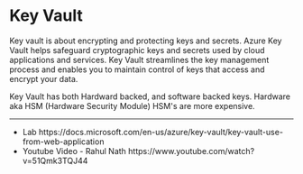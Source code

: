 # Key Vault

Key vault is about encrypting and protecting keys and secrets.
Azure Key Vault helps safeguard cryptographic keys and secrets used by cloud applications and services. 
Key Vault streamlines the key management process and enables you to maintain control of keys that access and encrypt your data.

Key Vault has both Hardward backed, and software backed keys. Hardware aka HSM (Hardware Security Module)
HSM's are more expensive.

<hr>

<ul>
<li>Lab 
https://docs.microsoft.com/en-us/azure/key-vault/key-vault-use-from-web-application
<li>Youtube Video - Rahul Nath
https://www.youtube.com/watch?v=51Qmk3TQJ44
</ul>

